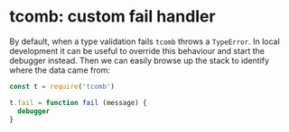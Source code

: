 # tcomb: custom fail handler

By default, when a type validation fails `tcomb` throws a `TypeError`.  In local development it can be useful to override this behaviour and start the debugger instead. Then we can easily browse up the stack to identify where the data came from:

```js
const t = require('tcomb')

t.fail = function fail (message) {
  debugger
}
```

